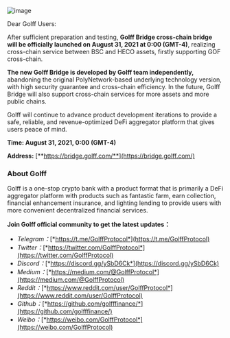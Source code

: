![image](http://docs.golff.com/blog/page/bridge.png)

Dear Golff Users:

After sufficient preparation and testing, **Golff Bridge cross-chain bridge will be officially launched on August 31, 2021 at 0:00 (GMT-4)**, realizing cross-chain service between BSC and HECO assets, firstly supporting GOF cross-chain.

**The new Golff Bridge is developed by Golff team independently,** abandoning the original PolyNetwork-based underlying technology version, with high security guarantee and cross-chain efficiency. In the future, Golff Bridge will also support cross-chain services for more assets and more public chains.

Golff will continue to advance product development iterations to provide a safe, reliable, and revenue-optimized DeFi aggregator platform that gives users peace of mind.

**Time: August 31, 2021, 0:00 (GMT-4)**

**Address:** [**https://bridge.golff.com/**](https://bridge.golff.com/)



### About Golff

Golff is a one-stop crypto bank with a product format that is primarily a DeFi aggregator platform with products such as fantastic farm, earn collection, financial enhancement insurance, and lighting lending to provide users with more convenient decentralized financial services.

**Join Golff official community to get the latest updates：**

- *Telegram：*[*https://t.me/GolffProtocol*](https://t.me/GolffProtocol)
- *Twitter：*[*https://twitter.com/GolffProtocol*](https://twitter.com/GolffProtocol)
- *Discord：*[*https://discord.gg/ySbD6Ck*](https://discord.gg/ySbD6Ck)
- *Medium：*[*https://medium.com/@GolffProtocol*](https://medium.com/@GolffProtocol)
- *Reddit：*[*https://www.reddit.com/user/GolffProtocol*](https://www.reddit.com/user/GolffProtocol)
- *Github：*[*https://github.com/golfffinance/*](https://github.com/golfffinance/)
- *Weibo：*[*https://weibo.com/GolffProtocol*](https://weibo.com/GolffProtocol)